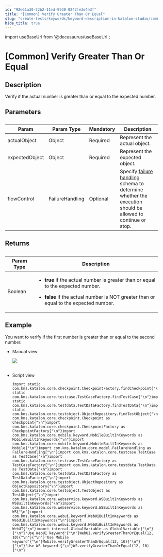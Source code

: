```yaml
---
id: "92e61a30-22b2-11ed-9930-0242fe3e4a3f"
title: "[Common] Verify Greater Than Or Equal"
slug: "create-tests/keywords/keyword-description-in-katalon-studio/common-assertions/common-verify-greater-than-or-equal"
hide_title: true
---
```

import useBaseUrl from '@docusaurus/useBaseUrl';


# <a id="id_0" class="anchor_top_offset"/><a id="ariaid-title1" class="anchor_top_offset"/>[Common] Verify Greater Than Or Equal


## <a id="id_0__id_1" class="anchor_top_offset"/>Description 

              
<p xmlns="http://www.w3.org/1999/xhtml" className="p">Verify if the actual number is greater than or equal to the   expected number.</p> 
      

## <a id="id_0__id_2" class="anchor_top_offset"/>Parameters 

              
<table xmlns="http://www.w3.org/1999/xhtml" className="table anchor_top_offset" id="id_0__537e5553-637e-41cc-b8d1-e5dddc9f5d67"><caption /><thead className="thead"><tr className><th className="entry anchor_top_offset" id="id_0__537e5553-637e-41cc-b8d1-e5dddc9f5d67__entry__1">Param</th><th className="entry anchor_top_offset" id="id_0__537e5553-637e-41cc-b8d1-e5dddc9f5d67__entry__2">Param Type</th><th className="entry anchor_top_offset" id="id_0__537e5553-637e-41cc-b8d1-e5dddc9f5d67__entry__3">Mandatory</th><th className="entry anchor_top_offset" id="id_0__537e5553-637e-41cc-b8d1-e5dddc9f5d67__entry__4">Description</th></tr></thead><tbody className="tbody"><tr className><td className="entry" headers="id_0__537e5553-637e-41cc-b8d1-e5dddc9f5d67__entry__1 id_0__537e5553-637e-41cc-b8d1-e5dddc9f5d67__entry__2 id_0__537e5553-637e-41cc-b8d1-e5dddc9f5d67__entry__3 id_0__537e5553-637e-41cc-b8d1-e5dddc9f5d67__entry__4 ">actualObject</td><td className="entry" headers="id_0__537e5553-637e-41cc-b8d1-e5dddc9f5d67__entry__1 id_0__537e5553-637e-41cc-b8d1-e5dddc9f5d67__entry__2 id_0__537e5553-637e-41cc-b8d1-e5dddc9f5d67__entry__3 id_0__537e5553-637e-41cc-b8d1-e5dddc9f5d67__entry__4 ">Object</td><td className="entry" headers="id_0__537e5553-637e-41cc-b8d1-e5dddc9f5d67__entry__1 id_0__537e5553-637e-41cc-b8d1-e5dddc9f5d67__entry__2 id_0__537e5553-637e-41cc-b8d1-e5dddc9f5d67__entry__3 id_0__537e5553-637e-41cc-b8d1-e5dddc9f5d67__entry__4 ">Required</td><td className="entry" headers="id_0__537e5553-637e-41cc-b8d1-e5dddc9f5d67__entry__1 id_0__537e5553-637e-41cc-b8d1-e5dddc9f5d67__entry__2 id_0__537e5553-637e-41cc-b8d1-e5dddc9f5d67__entry__3 id_0__537e5553-637e-41cc-b8d1-e5dddc9f5d67__entry__4 ">Represent the actual object.</td></tr><tr className><td className="entry" headers="id_0__537e5553-637e-41cc-b8d1-e5dddc9f5d67__entry__1 id_0__537e5553-637e-41cc-b8d1-e5dddc9f5d67__entry__2 id_0__537e5553-637e-41cc-b8d1-e5dddc9f5d67__entry__3 id_0__537e5553-637e-41cc-b8d1-e5dddc9f5d67__entry__4 ">expectedObject</td><td className="entry" headers="id_0__537e5553-637e-41cc-b8d1-e5dddc9f5d67__entry__1 id_0__537e5553-637e-41cc-b8d1-e5dddc9f5d67__entry__2 id_0__537e5553-637e-41cc-b8d1-e5dddc9f5d67__entry__3 id_0__537e5553-637e-41cc-b8d1-e5dddc9f5d67__entry__4 ">Object</td><td className="entry" headers="id_0__537e5553-637e-41cc-b8d1-e5dddc9f5d67__entry__1 id_0__537e5553-637e-41cc-b8d1-e5dddc9f5d67__entry__2 id_0__537e5553-637e-41cc-b8d1-e5dddc9f5d67__entry__3 id_0__537e5553-637e-41cc-b8d1-e5dddc9f5d67__entry__4 ">Required</td><td className="entry" headers="id_0__537e5553-637e-41cc-b8d1-e5dddc9f5d67__entry__1 id_0__537e5553-637e-41cc-b8d1-e5dddc9f5d67__entry__2 id_0__537e5553-637e-41cc-b8d1-e5dddc9f5d67__entry__3 id_0__537e5553-637e-41cc-b8d1-e5dddc9f5d67__entry__4 ">Represent the expected object.</td></tr><tr className><td className="entry" headers="id_0__537e5553-637e-41cc-b8d1-e5dddc9f5d67__entry__1 id_0__537e5553-637e-41cc-b8d1-e5dddc9f5d67__entry__2 id_0__537e5553-637e-41cc-b8d1-e5dddc9f5d67__entry__3 id_0__537e5553-637e-41cc-b8d1-e5dddc9f5d67__entry__4 ">flowControl</td><td className="entry" headers="id_0__537e5553-637e-41cc-b8d1-e5dddc9f5d67__entry__1 id_0__537e5553-637e-41cc-b8d1-e5dddc9f5d67__entry__2 id_0__537e5553-637e-41cc-b8d1-e5dddc9f5d67__entry__3 id_0__537e5553-637e-41cc-b8d1-e5dddc9f5d67__entry__4 ">FailureHandling</td><td className="entry" headers="id_0__537e5553-637e-41cc-b8d1-e5dddc9f5d67__entry__1 id_0__537e5553-637e-41cc-b8d1-e5dddc9f5d67__entry__2 id_0__537e5553-637e-41cc-b8d1-e5dddc9f5d67__entry__3 id_0__537e5553-637e-41cc-b8d1-e5dddc9f5d67__entry__4 ">Optional</td><td className="entry" headers="id_0__537e5553-637e-41cc-b8d1-e5dddc9f5d67__entry__1 id_0__537e5553-637e-41cc-b8d1-e5dddc9f5d67__entry__2 id_0__537e5553-637e-41cc-b8d1-e5dddc9f5d67__entry__3 id_0__537e5553-637e-41cc-b8d1-e5dddc9f5d67__entry__4 ">Specify <a className="xref" href="/docs/maintain/configure-failure-handling-settings-in-katalon-studio">failure handling</a> schema to         determine whether the execution should be allowed to continue or         stop.</td></tr></tbody></table> 
      

## <a id="id_0__id_3" class="anchor_top_offset"/> Returns 

              
<table xmlns="http://www.w3.org/1999/xhtml" className="table anchor_top_offset" id="id_0__29565333-6d51-42a9-ba0d-8a948fd77385"><caption /><thead className="thead"><tr className><th className="entry anchor_top_offset" id="id_0__29565333-6d51-42a9-ba0d-8a948fd77385__entry__1">Param Type</th><th className="entry anchor_top_offset" id="id_0__29565333-6d51-42a9-ba0d-8a948fd77385__entry__2">Description</th></tr></thead><tbody className="tbody"><tr className><td className="entry" headers="id_0__29565333-6d51-42a9-ba0d-8a948fd77385__entry__1 id_0__29565333-6d51-42a9-ba0d-8a948fd77385__entry__2 ">Boolean</td><td className="entry" headers="id_0__29565333-6d51-42a9-ba0d-8a948fd77385__entry__1 id_0__29565333-6d51-42a9-ba0d-8a948fd77385__entry__2 ">         <ul className="ul"><li className="li">             <p className="p">               <strong className="ph b">true</strong> if the actual number is greater than               or equal to the expected number.</p>           </li><li className="li">             <p className="p">               <strong className="ph b">false</strong> if the actual number is NOT greater               than or equal to the expected number. </p>           </li></ul>       </td></tr></tbody></table> 
      

## <a id="id_0__id_4" class="anchor_top_offset"/>Example 

              
<p xmlns="http://www.w3.org/1999/xhtml" className="p">You want to verify if the first number is greater than or equal   to the second number.</p> 
      
<ul xmlns="http://www.w3.org/1999/xhtml" className="ul"><li className="li">     <p className="p">Manual view</p>     <p className="p">       <img className="image" src={useBaseUrl("https://github.com/katalon-studio/docs-images/raw/master/katalon-studio/docs/common-verify-greater-than-or-equal/image2017-3-3-173A303A33.png")} /><br /><br />     </p>   </li><li className="li">     <p className="p">Script view </p>     <pre className="pre codeblock"><code>import static com.kms.katalon.core.checkpoint.CheckpointFactory.findCheckpoint{"\n"}import static com.kms.katalon.core.testcase.TestCaseFactory.findTestCase{"\n"}import static com.kms.katalon.core.testdata.TestDataFactory.findTestData{"\n"}import static com.kms.katalon.core.testobject.ObjectRepository.findTestObject{"\n"}import com.kms.katalon.core.checkpoint.Checkpoint as Checkpoint{"\n"}import com.kms.katalon.core.checkpoint.CheckpointFactory as CheckpointFactory{"\n"}import com.kms.katalon.core.mobile.keyword.MobileBuiltInKeywords as MobileBuiltInKeywords{"\n"}import com.kms.katalon.core.mobile.keyword.MobileBuiltInKeywords as Mobile{"\n"}import com.kms.katalon.core.model.FailureHandling as FailureHandling{"\n"}import com.kms.katalon.core.testcase.TestCase as TestCase{"\n"}import com.kms.katalon.core.testcase.TestCaseFactory as TestCaseFactory{"\n"}import com.kms.katalon.core.testdata.TestData as TestData{"\n"}import com.kms.katalon.core.testdata.TestDataFactory as TestDataFactory{"\n"}import com.kms.katalon.core.testobject.ObjectRepository as ObjectRepository{"\n"}import com.kms.katalon.core.testobject.TestObject as TestObject{"\n"}import com.kms.katalon.core.webservice.keyword.WSBuiltInKeywords as WSBuiltInKeywords{"\n"}import com.kms.katalon.core.webservice.keyword.WSBuiltInKeywords as WS{"\n"}import com.kms.katalon.core.webui.keyword.WebUiBuiltInKeywords as WebUiBuiltInKeywords{"\n"}import com.kms.katalon.core.webui.keyword.WebUiBuiltInKeywords as WebUI{"\n"}import internal.GlobalVariable as GlobalVariable{"\n"}{"\n"}'Use WebUI keyword'{"\n"}WebUI.verifyGreaterThanOrEqual(12, 10){"\n"}{"\n"}'Use Mobile keyword'{"\n"}Mobile.verifyGreaterThanOrEqual(12, 10){"\n"}{"\n"}'Use WS keyword'{"\n"}WS.verifyGreaterThanOrEqual(12, 10){"\n"}</code></pre>   </li></ul> 
      
